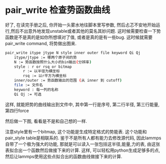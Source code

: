 # pair_write 检查势函数曲线

好了, 在读完手册之后, 你开始一头雾水地往脚本里写参数, 然后忐忑不安地开始运行,然后不出意外地发现unstable或者其他的莫名其妙问题. 这时候需要检查一下势函数是不是真的是如你所想填对了值, 或者是真的是有一些bug. 这时候就需要pair_write command, 将势做出图来.

```bash
pair_write itype jtype N style inner outer file keyword Qi Qj
    itype/jtype := 哪两个原子间的势
    N := 势函数按照什么大小的bin输出(分辨率)
    style : r or rsq or bitmap
        r := 以半径为横坐标 
        rsq := 以r平方为横坐标
    inner/outer := 势函数输出的范围 (从 inner 到 cutoff)
    file := 文件名
    keyword : 每一列的名称
    Qi Qj := 可选
```

这样, 就能把势的曲线输出到文件中, 其中第一行是序号, 第二行半径, 第三行能量, 第四行force

然后做一下图, 看看是不是和自己想的一样.

注意style里有一个bitmap, 这个功能是生成特定格式的势能表. 这个功能和pair_style table是相联系的. 鉴于不是所有人都有能力去修改源代码, 因此lammps自带了一个极为强大的功能, 那就是可以读入一张包括这半径,能量,力的表, 由这张表拟合出一个函数然后做接下来的计算. 这样, 可以轻松用python生成足够多的点, 然后让lammps使用这些点拟合出的函数曲线做接下来的计算.